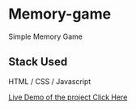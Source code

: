 # Memory-game

Simple Memory Game

## Stack Used

HTML / CSS / Javascript

[Live Demo of the project Click Here](https://my-memory-game-demo.netlify.app/)
